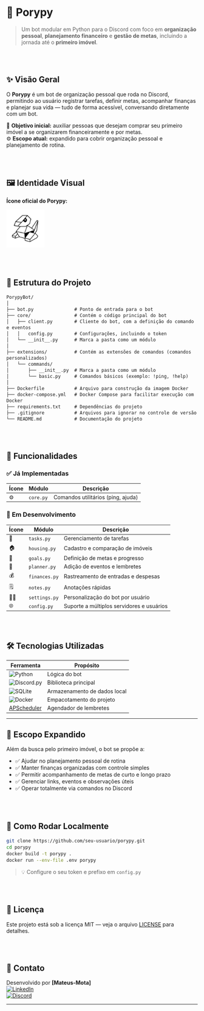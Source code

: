 
# 🧠 Porypy

> Um bot modular em Python para o Discord com foco em **organização pessoal**, **planejamento financeiro** e **gestão de metas**, incluindo a jornada até o **primeiro imóvel**.

<br><br>

## ✨ Visão Geral

O **Porypy** é um bot de organização pessoal que roda no Discord, permitindo ao usuário registrar tarefas, definir metas, acompanhar finanças e planejar sua vida — tudo de forma acessível, conversando diretamente com um bot.

🎯 **Objetivo inicial:** auxiliar pessoas que desejam comprar seu primeiro imóvel a se organizarem financeiramente e por metas.  
⚙️ **Escopo atual:** expandido para cobrir organização pessoal e planejamento de rotina.

<br><br>

## 🖼️ Identidade Visual

**Ícone oficial do Porypy:**

<img src="assets/porypy_icon.svg" alt="Porypy Icon" width="100" />

<br><br>

## 📁 Estrutura do Projeto

```
PorypyBot/
│
├── bot.py               # Ponto de entrada para o bot
├── core/                # Contém o código principal do bot
│   ├── client.py        # Cliente do bot, com a definição do comando e eventos
│   │   config.py        # Configurações, incluindo o token
│   └── __init__.py      # Marca a pasta como um módulo
│
├── extensions/          # Contém as extensões de comandos (comandos personalizados)
│   └── commands/
│       ├── __init__.py  # Marca a pasta como um módulo      
│       └── basic.py     # Comandos básicos (exemplo: !ping, !help)
│
├── Dockerfile           # Arquivo para construção da imagem Docker
├── docker-compose.yml   # Docker Compose para facilitar execução com Docker
├── requirements.txt     # Dependências do projeto
├── .gitignore           # Arquivos para ignorar no controle de versão
└── README.md            # Documentação do projeto
```

<br><br>

## 🧩 Funcionalidades

### ✅ Já Implementadas
| Ícone | Módulo | Descrição |
|------|--------|-----------|
| ⚙️ | `core.py` | Comandos utilitários (ping, ajuda) |

### 🚧 Em Desenvolvimento
| Ícone | Módulo | Descrição |
|------|--------|-----------|
| 📝 | `tasks.py` | Gerenciamento de tarefas |
| 🏠 | `housing.py` | Cadastro e comparação de imóveis |
| 🎯 | `goals.py` | Definição de metas e progresso |
| 📅 | `planner.py` | Adição de eventos e lembretes |
| 💰 | `finances.py` | Rastreamento de entradas e despesas |
| 🗒️ | `notes.py` | Anotações rápidas |
| 🧑‍💼 | `settings.py` | Personalização do bot por usuário |
| 🌐 | `config.py` | Suporte a múltiplos servidores e usuários |

<br><br>

## 🛠️ Tecnologias Utilizadas

| Ferramenta | Propósito |
|-----------|-----------|
| ![Python](https://cdn.jsdelivr.net/gh/devicons/devicon/icons/python/python-original.svg) | Lógica do bot |
| ![Discord.py](https://img.shields.io/badge/discord.py-2.x-blue?logo=discord&style=flat-square) | Biblioteca principal |
| ![SQLite](https://cdn.jsdelivr.net/gh/devicons/devicon/icons/sqlite/sqlite-original.svg) | Armazenamento de dados local |
| ![Docker](https://cdn.jsdelivr.net/gh/devicons/devicon/icons/docker/docker-original.svg) | Empacotamento do projeto |
| [APScheduler](https://apscheduler.readthedocs.io/en/latest/) | Agendador de lembretes |
---

## 🧭 Escopo Expandido

Além da busca pelo primeiro imóvel, o bot se propõe a:

- ✅ Ajudar no planejamento pessoal de rotina
- ✅ Manter finanças organizadas com controle simples
- ✅ Permitir acompanhamento de metas de curto e longo prazo
- ✅ Gerenciar links, eventos e observações úteis
- ✅ Operar totalmente via comandos no Discord

<br><br>

## 🚀 Como Rodar Localmente

```bash
git clone https://github.com/seu-usuario/porypy.git
cd porypy
docker build -t porypy .
docker run --env-file .env porypy
```

> 💡 Configure o seu token e prefixo em `config.py`

<br><br>

## 📌 Licença

Este projeto está sob a licença MIT — veja o arquivo [LICENSE](LICENSE) para detalhes.

<br><br>

## 💬 Contato

Desenvolvido por **[Mateus-Mota]**  
[![LinkedIn](https://img.shields.io/badge/LinkedIn-Perfil-blue?style=flat-square&logo=linkedin)](https://www.linkedin.com/in/mateusmotaa/)  
[![Discord](https://img.shields.io/badge/Discord-Bot_Porypy-5865F2?logo=discord&style=flat-square)](https://discord.com/oauth2/authorize?client_id=1368781797428695090)

---
